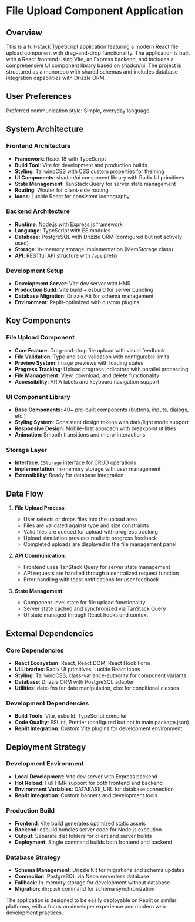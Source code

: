 # File Upload Component Application

## Overview

This is a full-stack TypeScript application featuring a modern React file upload component with drag-and-drop functionality. The application is built with a React frontend using Vite, an Express backend, and includes a comprehensive UI component library based on shadcn/ui. The project is structured as a monorepo with shared schemas and includes database integration capabilities with Drizzle ORM.

## User Preferences

Preferred communication style: Simple, everyday language.

## System Architecture

### Frontend Architecture
- **Framework**: React 18 with TypeScript
- **Build Tool**: Vite for development and production builds
- **Styling**: TailwindCSS with CSS custom properties for theming
- **UI Components**: shadcn/ui component library with Radix UI primitives
- **State Management**: TanStack Query for server state management
- **Routing**: Wouter for client-side routing
- **Icons**: Lucide React for consistent iconography

### Backend Architecture
- **Runtime**: Node.js with Express.js framework
- **Language**: TypeScript with ES modules
- **Database**: PostgreSQL with Drizzle ORM (configured but not actively used)
- **Storage**: In-memory storage implementation (MemStorage class)
- **API**: RESTful API structure with `/api` prefix

### Development Setup
- **Development Server**: Vite dev server with HMR
- **Production Build**: Vite build + esbuild for server bundling
- **Database Migration**: Drizzle Kit for schema management
- **Environment**: Replit-optimized with custom plugins

## Key Components

### File Upload Component
- **Core Feature**: Drag-and-drop file upload with visual feedback
- **File Validation**: Type and size validation with configurable limits
- **Preview System**: Image previews with loading states
- **Progress Tracking**: Upload progress indicators with parallel processing
- **File Management**: View, download, and delete functionality
- **Accessibility**: ARIA labels and keyboard navigation support

### UI Component Library
- **Base Components**: 40+ pre-built components (buttons, inputs, dialogs, etc.)
- **Styling System**: Consistent design tokens with dark/light mode support
- **Responsive Design**: Mobile-first approach with breakpoint utilities
- **Animation**: Smooth transitions and micro-interactions

### Storage Layer
- **Interface**: `IStorage` interface for CRUD operations
- **Implementation**: In-memory storage with user management
- **Extensibility**: Ready for database integration

## Data Flow

1. **File Upload Process**:
   - User selects or drops files into the upload area
   - Files are validated against type and size constraints
   - Valid files are queued for upload with progress tracking
   - Upload simulation provides realistic progress feedback
   - Completed uploads are displayed in the file management panel

2. **API Communication**:
   - Frontend uses TanStack Query for server state management
   - API requests are handled through a centralized request function
   - Error handling with toast notifications for user feedback

3. **State Management**:
   - Component-level state for file upload functionality
   - Server state cached and synchronized via TanStack Query
   - UI state managed through React hooks and context

## External Dependencies

### Core Dependencies
- **React Ecosystem**: React, React DOM, React Hook Form
- **UI Libraries**: Radix UI primitives, Lucide React icons
- **Styling**: TailwindCSS, class-variance-authority for component variants
- **Database**: Drizzle ORM with PostgreSQL adapter
- **Utilities**: date-fns for date manipulation, clsx for conditional classes

### Development Dependencies
- **Build Tools**: Vite, esbuild, TypeScript compiler
- **Code Quality**: ESLint, Prettier (configured but not in main package.json)
- **Replit Integration**: Custom Vite plugins for development environment

## Deployment Strategy

### Development Environment
- **Local Development**: Vite dev server with Express backend
- **Hot Reload**: Full HMR support for both frontend and backend
- **Environment Variables**: DATABASE_URL for database connection
- **Replit Integration**: Custom banners and development tools

### Production Build
- **Frontend**: Vite build generates optimized static assets
- **Backend**: esbuild bundles server code for Node.js execution
- **Output**: Separate dist folders for client and server builds
- **Deployment**: Single command builds both frontend and backend

### Database Strategy
- **Schema Management**: Drizzle Kit for migrations and schema updates
- **Connection**: PostgreSQL via Neon serverless database
- **Fallback**: In-memory storage for development without database
- **Migration**: `db:push` command for schema synchronization

The application is designed to be easily deployable on Replit or similar platforms, with a focus on developer experience and modern web development practices.